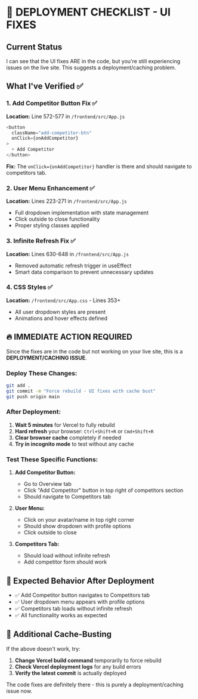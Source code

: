 # 🚨 DEPLOYMENT CHECKLIST - UI FIXES

## Current Status
I can see that the UI fixes ARE in the code, but you're still experiencing issues on the live site. This suggests a deployment/caching problem.

## What I've Verified ✅

### 1. Add Competitor Button Fix ✅
**Location:** Line 572-577 in `/frontend/src/App.js`
```javascript
<button 
  className="add-competitor-btn"
  onClick={onAddCompetitor}
>
  + Add Competitor
</button>
```
**Fix:** The `onClick={onAddCompetitor}` handler is there and should navigate to competitors tab.

### 2. User Menu Enhancement ✅  
**Location:** Lines 223-271 in `/frontend/src/App.js`
- Full dropdown implementation with state management
- Click outside to close functionality
- Proper styling classes applied

### 3. Infinite Refresh Fix ✅
**Location:** Lines 630-648 in `/frontend/src/App.js`
- Removed automatic refresh trigger in useEffect
- Smart data comparison to prevent unnecessary updates

### 4. CSS Styles ✅
**Location:** `/frontend/src/App.css` - Lines 353+ 
- All user dropdown styles are present
- Animations and hover effects defined

## 🔥 IMMEDIATE ACTION REQUIRED

Since the fixes are in the code but not working on your live site, this is a **DEPLOYMENT/CACHING ISSUE**.

### **Deploy These Changes:**

```bash
git add .
git commit -m "Force rebuild - UI fixes with cache bust"
git push origin main
```

### **After Deployment:**

1. **Wait 5 minutes** for Vercel to fully rebuild
2. **Hard refresh** your browser: `Ctrl+Shift+R` or `Cmd+Shift+R`
3. **Clear browser cache** completely if needed
4. **Try in incognito mode** to test without any cache

### **Test These Specific Functions:**

1. **Add Competitor Button:** 
   - Go to Overview tab
   - Click "Add Competitor" button in top right of competitors section
   - Should navigate to Competitors tab

2. **User Menu:**
   - Click on your avatar/name in top right corner
   - Should show dropdown with profile options
   - Click outside to close

3. **Competitors Tab:**
   - Should load without infinite refresh
   - Add competitor form should work

## 🎯 Expected Behavior After Deployment

- ✅ Add Competitor button navigates to Competitors tab
- ✅ User dropdown menu appears with profile options
- ✅ Competitors tab loads without infinite refresh
- ✅ All functionality works as expected

## 🚀 Additional Cache-Busting

If the above doesn't work, try:
1. **Change Vercel build command** temporarily to force rebuild
2. **Check Vercel deployment logs** for any build errors
3. **Verify the latest commit** is actually deployed

The code fixes are definitely there - this is purely a deployment/caching issue now.